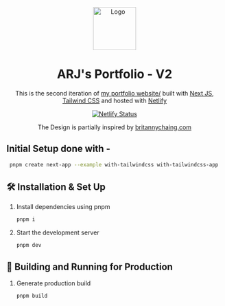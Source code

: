 <div align="center">
  <img alt="Logo" src="https://avatars.githubusercontent.com/in/8329?s=30&u=cd19897a18dc3e7a2b0b8be2c6ce135b726c5772&v=4" width="100" />
</div>
<h1 align="center">
  ARJ's Portfolio - V2
</h1>
<p align="center">
  This is the second iteration of <a href="https://arj-portfolio-v2.vercel.app/" target="_blank">my portfolio website/</a> built with <a href="https://nextjs.org/" target="_blank">Next JS</a>, <a href="https://tailwindcss.com/">Tailwind CSS</a> and hosted with <a href="https://vercel.com/" target="_blank">Netlify</a>
</p>
</div>
<p align="center">
  <a href="https://arj-portfolio-v2.vercel.app/" target="_blank">
    <img src="https://ik.imagekit.io/36athv2v82c8/Screenshot-2022-08-03-134638_DrR3x5ppE.webp?ik-sdk-version=javascript-1.4.3&updatedAt=1659534452367" alt="Netlify Status" />
  </a>
</p>
<p align="center">
  The Design is partially inspired by <a href="brittanychiang.com" target="_blank">britannychaing.com</a>
</p>

## Initial Setup done with -

```sh
 pnpm create next-app --example with-tailwindcss with-tailwindcss-app
```

## 🛠 Installation & Set Up

1. Install dependencies using pnpm

   ```sh
   pnpm i
   ```

2. Start the development server

   ```sh
   pnpm dev
   ```

## 🚀 Building and Running for Production

1. Generate production build

   ```sh
   pnpm build
   ```
